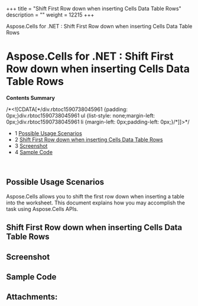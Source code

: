 +++
title = "Shift First Row down when inserting Cells Data Table Rows" 
description = "" 
weight = 12215 
+++

Aspose.Cells for .NET : Shift First Row down when inserting Cells Data Table Rows  

# Aspose.Cells for .NET : Shift First Row down when inserting Cells Data Table Rows


**Contents Summary**

/\*<!\[CDATA\[\*/div.rbtoc1590738045961 {padding: 0px;}div.rbtoc1590738045961 ul {list-style: none;margin-left: 0px;}div.rbtoc1590738045961 li {margin-left: 0px;padding-left: 0px;}/\*\]\]>\*/

*   1 [Possible Usage Scenarios](#ShiftFirstRowdownwheninsertingCellsDataTableRows-PossibleUsageScenarios)
*   2 [Shift First Row down when inserting Cells Data Table Rows](#ShiftFirstRowdownwheninsertingCellsDataTableRows-ShiftFirstRowdownwheninsertingCellsDataTableRows)
*   3 [Screenshot](#ShiftFirstRowdownwheninsertingCellsDataTableRows-Screenshot)
*   4 [Sample Code](#ShiftFirstRowdownwheninsertingCellsDataTableRows-SampleCode)

 

## Possible Usage Scenarios

Aspose.Cells allows you to shift the first row down when inserting a table into the worksheet. This document explains how you may accomplish the task using Aspose.Cells APIs.

## Shift First Row down when inserting Cells Data Table Rows


## Screenshot


## Sample Code

## Attachments:


